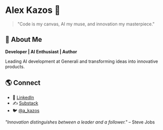 # Alex Kazos 🚀

> "Code is my canvas, AI my muse, and innovation my masterpiece."

## 🦾 About Me

**Developer | AI Enthusiast | Author**

Leading AI development at Generali and transforming ideas into innovative products.

## 🌎 Connect

- 💼 [LinkedIn](https://www.linkedin.com/in/alex-kazos)
- ✍️ [Substack](https://alexkazos.substack.com/)
- 🐦 [@a_kazos](https://twitter.com/a_kazos)

*"Innovation distinguishes between a leader and a follower."* – Steve Jobs
